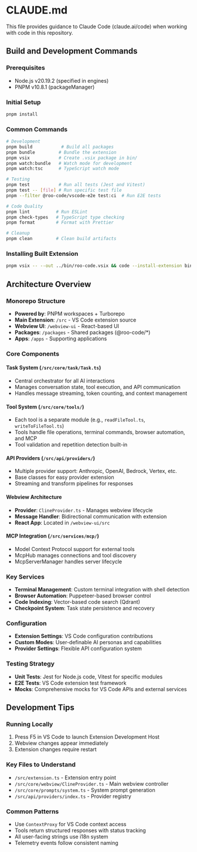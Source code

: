 # CLAUDE.md

This file provides guidance to Claude Code (claude.ai/code) when working with code in this repository.

## Build and Development Commands

### Prerequisites

- Node.js v20.19.2 (specified in engines)
- PNPM v10.8.1 (packageManager)

### Initial Setup

```bash
pnpm install
```

### Common Commands

```bash
# Development
pnpm build           # Build all packages
pnpm bundle         # Bundle the extension
pnpm vsix           # Create .vsix package in bin/
pnpm watch:bundle   # Watch mode for development
pnpm watch:tsc      # TypeScript watch mode

# Testing
pnpm test           # Run all tests (Jest and Vitest)
pnpm test -- [file] # Run specific test file
pnpm --filter @roo-code/vscode-e2e test:ci  # Run E2E tests

# Code Quality
pnpm lint          # Run ESLint
pnpm check-types   # TypeScript type checking
pnpm format        # Format with Prettier

# Cleanup
pnpm clean         # Clean build artifacts
```

### Installing Built Extension

```bash
pnpm vsix -- --out ../bin/roo-code.vsix && code --install-extension bin/roo-code.vsix
```

## Architecture Overview

### Monorepo Structure

- **Powered by**: PNPM workspaces + Turborepo
- **Main Extension**: `/src` - VS Code extension source
- **Webview UI**: `/webview-ui` - React-based UI
- **Packages**: `/packages` - Shared packages (@roo-code/\*)
- **Apps**: `/apps` - Supporting applications

### Core Components

#### Task System (`/src/core/task/Task.ts`)

- Central orchestrator for all AI interactions
- Manages conversation state, tool execution, and API communication
- Handles message streaming, token counting, and context management

#### Tool System (`/src/core/tools/`)

- Each tool is a separate module (e.g., `readFileTool.ts`, `writeToFileTool.ts`)
- Tools handle file operations, terminal commands, browser automation, and MCP
- Tool validation and repetition detection built-in

#### API Providers (`/src/api/providers/`)

- Multiple provider support: Anthropic, OpenAI, Bedrock, Vertex, etc.
- Base classes for easy provider extension
- Streaming and transform pipelines for responses

#### Webview Architecture

- **Provider**: `ClineProvider.ts` - Manages webview lifecycle
- **Message Handler**: Bidirectional communication with extension
- **React App**: Located in `/webview-ui/src`

#### MCP Integration (`/src/services/mcp/`)

- Model Context Protocol support for external tools
- McpHub manages connections and tool discovery
- McpServerManager handles server lifecycle

### Key Services

- **Terminal Management**: Custom terminal integration with shell detection
- **Browser Automation**: Puppeteer-based browser control
- **Code Indexing**: Vector-based code search (Qdrant)
- **Checkpoint System**: Task state persistence and recovery

### Configuration

- **Extension Settings**: VS Code configuration contributions
- **Custom Modes**: User-definable AI personas and capabilities
- **Provider Settings**: Flexible API configuration system

### Testing Strategy

- **Unit Tests**: Jest for Node.js code, Vitest for specific modules
- **E2E Tests**: VS Code extension test framework
- **Mocks**: Comprehensive mocks for VS Code APIs and external services

## Development Tips

### Running Locally

1. Press F5 in VS Code to launch Extension Development Host
2. Webview changes appear immediately
3. Extension changes require restart

### Key Files to Understand

- `/src/extension.ts` - Extension entry point
- `/src/core/webview/ClineProvider.ts` - Main webview controller
- `/src/core/prompts/system.ts` - System prompt generation
- `/src/api/providers/index.ts` - Provider registry

### Common Patterns

- Use `ContextProxy` for VS Code context access
- Tools return structured responses with status tracking
- All user-facing strings use i18n system
- Telemetry events follow consistent naming
